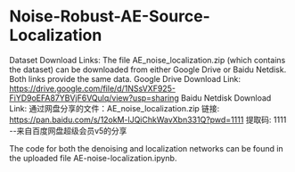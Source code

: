 # Noise-Robust-AE-Source-Localization
Dataset Download Links:
The file AE_noise_localization.zip (which contains the dataset) can be downloaded from either Google Drive or Baidu Netdisk. Both links provide the same data.
Google Drive Download Link:
https://drive.google.com/file/d/1NSsVXF925-FiYD9oEFA87YBVjF6VQulq/view?usp=sharing
Baidu Netdisk Download Link:
通过网盘分享的文件：AE_noise_localization.zip
链接: https://pan.baidu.com/s/12okM-lJQiChkWavXbn331Q?pwd=1111 提取码: 1111 
--来自百度网盘超级会员v5的分享

The code for both the denoising and localization networks can be found in the uploaded file AE-noise-localization.ipynb.

